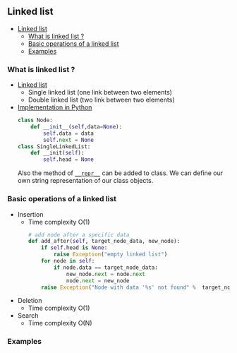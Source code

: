 ## Linked list

- [Linked list](#linked-list)
  - [What is linked list ?](#what-is-linked-list-)
  - [Basic operations of a linked list](#basic-operations-of-a-linked-list)
  - [Examples](#examples)

### What is linked list ?
- [Linked list](https://leetcode.cn/leetbook/read/linked-list/jsumh/)
  - Single linked list (one link between two elements)
  - Double linked list (two link between two elements)
- [Implementation in Python](https://realpython.com/linked-lists-python/#implementing-your-own-linked-list)
    ```python
    class Node:
        def __init__(self,data=None):
            self.data = data
            self.next = None
    class SingleLinkedList:
        def __init(self):
            self.head = None
    ```
    Also the method of [`__repr__`](https://www.educative.io/answers/what-is-the-repr-method-in-python) can be added to class. We can define our own string representation of our class objects.

### Basic operations of a linked list
- Insertion
  - Time complexity O(1)
    ```python 
    # add node after a specific data
    def add_after(self, target_node_data, new_node):
        if self.head is None:
            raise Exception("empty linked list")
        for node in self:
            if node.data == target_node_data:
                new_node.next = node.next
                node.next = new_node
        raise Exception("Node with data '%s' not found" %  target_node_data) 
    ```
- Deletion
  - Time complexity O(1)
- Search
  - Time complexity O(N)

### Examples